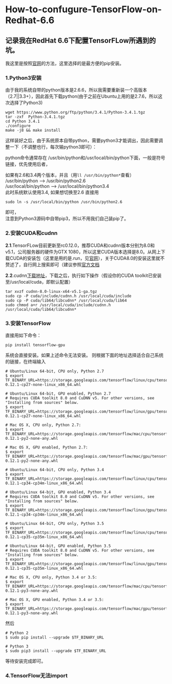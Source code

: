 # How-to-confugure-TensorFlow-on-Redhat-6.6
## 记录我在RedHat 6.6下配置TensorFLow所遇到的坑。

我这里是按照[官网](https://www.tensorflow.org/get_started/os_setup)的方法，这里选择的是最方便的pip安装。
### 1.Python3安装  
由于我的系统自带的python版本是2.6.6，所以我需要重新装一个高版本（2.7||3.3+），因此首先下载python(由于之前在Ubuntu上用的是2.7.6，所以这次选择了Python3)
```
wget https://www.python.org/ftp/python/3.4.1/Python-3.4.1.tgz
tar -zxf  Python-3.4.1.tgz
cd Python 3.4.1
./configure
make -j8 && make install
```
这样装好之后，由于系统原本自带python，需要python3才能调出，因此需要调整一下（不调整也行，每次输python3即可）：

python命令通常存在
/usr/bin/python和/usr/local/bin/python下面，一般是符号链接，优先使用后者，

如果有2.6和3.4两个版本，并且（用`ll /usr/bin/python*`查看）  
/usr/bin/python --> /usr/bin/python2.6  
/usr/local/bin/python --> /usr/local/bin/python3.4  
此时系统默认使用3.4, 如果想切换至2.6
直接用 
```
sudo ln -s /usr/local/bin/python /usr/bin/python2.6
```
即可，  
注意到Python3源码中自带pip3，所以不用我们自己装pip了。
### 2.安装CUDA和cudnn
**2.1**.TensorFLow目前更新至rc0.12.0，推荐CUDA和cudnn版本分别为8.0和v5.1，公司服务器的硬件为GTX 1080，所以这里CUDA版本选择是8.0。从网上下载CUDA的安装包（这里是用的是.run，见[官网](https://developer.nvidia.com/cuda-downloads)），关于CUDA8.0的安装这里就不赘述了，自行网上搜索即可（建议参照[官方文档](http://docs.nvidia.com/cuda/cuda-installation-guide-linux/index.html#axzz4YcvVyZKO)

**2.2**.cudnn[下载地址](https://developer.nvidia.com/cudnn)，下载之后，执行如下操作（假设你的CUDA toolkit已安装至/usr/local/cuda，即默认配置）
```
tar xvzf cudnn-8.0-linux-x64-v5.1-ga.tgz
sudo cp -P cuda/include/cudnn.h /usr/local/cuda/include
sudo cp -P cuda/lib64/libcudnn* /usr/local/cuda/lib64
sudo chmod a+r /usr/local/cuda/include/cudnn.h /usr/local/cuda/lib64/libcudnn*
```
### 3.安装TensorFlow
直接用如下命令：
```
pip install tensorflow-gpu
```
系统会直接安装。如果上述命令无法安装。
则根据下面的地址选择适合自己系统的链接，在终端输入
```
# Ubuntu/Linux 64-bit, CPU only, Python 2.7
$ export TF_BINARY_URL=https://storage.googleapis.com/tensorflow/linux/cpu/tensorflow-0.12.1-cp27-none-linux_x86_64.whl

# Ubuntu/Linux 64-bit, GPU enabled, Python 2.7
# Requires CUDA toolkit 8.0 and CuDNN v5. For other versions, see "Installing from sources" below.
$ export TF_BINARY_URL=https://storage.googleapis.com/tensorflow/linux/gpu/tensorflow_gpu-0.12.1-cp27-none-linux_x86_64.whl

# Mac OS X, CPU only, Python 2.7:
$ export TF_BINARY_URL=https://storage.googleapis.com/tensorflow/mac/cpu/tensorflow-0.12.1-py2-none-any.whl

# Mac OS X, GPU enabled, Python 2.7:
$ export TF_BINARY_URL=https://storage.googleapis.com/tensorflow/mac/gpu/tensorflow_gpu-0.12.1-py2-none-any.whl

# Ubuntu/Linux 64-bit, CPU only, Python 3.4
$ export TF_BINARY_URL=https://storage.googleapis.com/tensorflow/linux/cpu/tensorflow-0.12.1-cp34-cp34m-linux_x86_64.whl

# Ubuntu/Linux 64-bit, GPU enabled, Python 3.4
# Requires CUDA toolkit 8.0 and CuDNN v5. For other versions, see "Installing from sources" below.
$ export TF_BINARY_URL=https://storage.googleapis.com/tensorflow/linux/gpu/tensorflow_gpu-0.12.1-cp34-cp34m-linux_x86_64.whl

# Ubuntu/Linux 64-bit, CPU only, Python 3.5
$ export TF_BINARY_URL=https://storage.googleapis.com/tensorflow/linux/cpu/tensorflow-0.12.1-cp35-cp35m-linux_x86_64.whl

# Ubuntu/Linux 64-bit, GPU enabled, Python 3.5
# Requires CUDA toolkit 8.0 and CuDNN v5. For other versions, see "Installing from sources" below.
$ export TF_BINARY_URL=https://storage.googleapis.com/tensorflow/linux/gpu/tensorflow_gpu-0.12.1-cp35-cp35m-linux_x86_64.whl

# Mac OS X, CPU only, Python 3.4 or 3.5:
$ export TF_BINARY_URL=https://storage.googleapis.com/tensorflow/mac/cpu/tensorflow-0.12.1-py3-none-any.whl

# Mac OS X, GPU enabled, Python 3.4 or 3.5:
$ export TF_BINARY_URL=https://storage.googleapis.com/tensorflow/mac/gpu/tensorflow_gpu-0.12.1-py3-none-any.whl
```
然后
```
# Python 2
$ sudo pip install --upgrade $TF_BINARY_URL

# Python 3
$ sudo pip3 install --upgrade $TF_BINARY_URL
```
等待安装完成即可。
### 4.TensorFlow无法import
